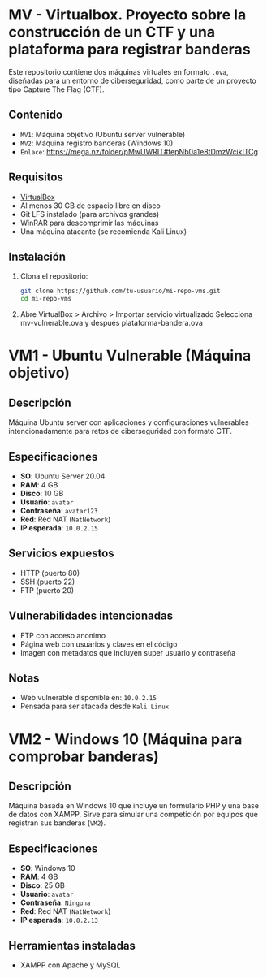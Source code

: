 # MV - Virtualbox. Proyecto sobre la construcción de un CTF y una plataforma para registrar banderas

Este repositorio contiene dos máquinas virtuales en formato `.ova`, diseñadas para un entorno de ciberseguridad, como parte de un proyecto tipo Capture The Flag (CTF).

## Contenido

- `MV1`: Máquina objetivo (Ubuntu server vulnerable) 
- `MV2`: Máquina registro banderas (Windows 10) 
- `Enlace`: https://mega.nz/folder/pMwUWRIT#tepNb0a1e8tDmzWcikITCg 

## Requisitos

- [VirtualBox](https://www.virtualbox.org/)
- Al menos 30 GB de espacio libre en disco
- Git LFS instalado (para archivos grandes)
- WinRAR para descomprimir las máquinas
- Una máquina atacante (se recomienda Kali Linux)

## Instalación

1. Clona el repositorio:
   ```bash
   git clone https://github.com/tu-usuario/mi-repo-vms.git
   cd mi-repo-vms

2. Abre VirtualBox > Archivo > Importar servicio virtualizado
   Selecciona mv-vulnerable.ova y después plataforma-bandera.ova


# VM1 - Ubuntu Vulnerable (Máquina objetivo)

## Descripción

Máquina Ubuntu server con aplicaciones y configuraciones vulnerables intencionadamente para retos de ciberseguridad con formato CTF.

## Especificaciones

- **SO**: Ubuntu Server 20.04
- **RAM**: 4 GB
- **Disco**: 10 GB
- **Usuario**: `avatar`
- **Contraseña**: `avatar123`
- **Red**: Red NAT (`NatNetwork`)
- **IP esperada**: `10.0.2.15`

## Servicios expuestos

- HTTP (puerto 80)
- SSH (puerto 22)
- FTP (puerto 20)

## Vulnerabilidades intencionadas

- FTP con acceso anonimo
- Página web con usuarios y claves en el código
- Imagen con  metadatos que incluyen super usuario y contraseña

## Notas

- Web vulnerable disponible en: `10.0.2.15`
- Pensada para ser atacada desde `Kali Linux`


# VM2 - Windows 10 (Máquina para comprobar banderas)

## Descripción

Máquina basada en Windows 10 que incluye un formulario PHP y una base de datos con XAMPP. Sirve para simular una competición por equipos que registran sus banderas (`VM2`).

## Especificaciones

- **SO**: Windows 10
- **RAM**: 4 GB
- **Disco**: 25 GB
- **Usuario**: `avatar`
- **Contraseña**: `Ninguna`
- **Red**: Red NAT (`NatNetwork`)
- **IP esperada**: `10.0.2.13`

## Herramientas instaladas

- XAMPP con Apache y MySQL
